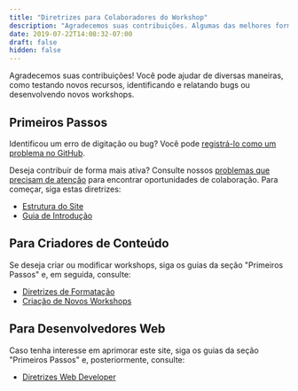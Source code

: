 ```yaml
---
title: "Diretrizes para Colaboradores do Workshop"
description: "Agradecemos suas contribuições. Algumas das melhores formas de contribuir incluem testar funcionalidades, relatar bugs e criar ou aprimorar workshops."
date: 2019-07-22T14:08:32-07:00
draft: false
hidden: false
---
```


Agradecemos suas contribuições! Você pode ajudar de diversas maneiras, como testando novos recursos, identificando e relatando bugs ou desenvolvendo novos workshops.

## Primeiros Passos
Identificou um erro de digitação ou bug? Você pode <a target="_blank" href="https://github.com/NuevoFoundation/workshops/issues">registrá-lo como um problema no GitHub</a>.

Deseja contribuir de forma mais ativa? Consulte nossos <a target="_blank" href="https://github.com/NuevoFoundation/workshops/labels/help%20wanted">problemas que precisam de atenção</a> para encontrar oportunidades de colaboração. Para começar, siga estas diretrizes:
   - [Estrutura do Site](site-architecture)
   - [Guia de Introdução](getting-started)

## Para Criadores de Conteúdo
Se deseja criar ou modificar workshops, siga os guias da seção "Primeiros Passos" e, em seguida, consulte:
   - [Diretrizes de Formatação](formatação)
   - [Criação de Novos Workshops](new-workshops)

## Para Desenvolvedores Web
Caso tenha interesse em aprimorar este site, siga os guias da seção "Primeiros Passos" e, posteriormente, consulte:
   - [Diretrizes Web Developer](web-developer)
